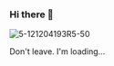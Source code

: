 ### Hi there 👋


![5-121204193R5-50](https://user-images.githubusercontent.com/17404296/110807278-d4780f80-82bd-11eb-8930-d6ffd22acd24.gif) 

Don't leave. I'm loading...

<!--
**leyayun/leyayun** is a ✨ _special_ ✨ repository because its `README.md` (this file) appears on your GitHub profile.

Here are some ideas to get you started:

- 🔭 I’m currently working on ...
- 🌱 I’m currently learning ...
- 👯 I’m looking to collaborate on ...
- 🤔 I’m looking for help with ...
- 💬 Ask me about ...
- 📫 How to reach me: ...
- 😄 Pronouns: ...
- ⚡ Fun fact: ...
-->
 
